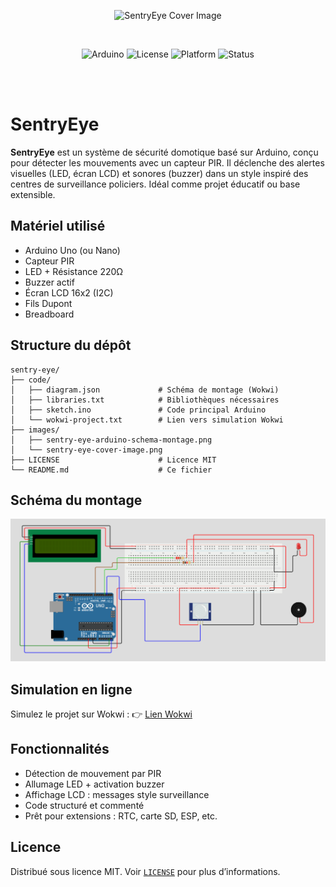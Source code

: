 <p align=center>
    <img src="/home/nanaelie/Documents/ino/sentry-eye/images/sentry-eye-cover-image.png" alt="SentryEye Cover Image">
</p>

<br />

<p align="center">
  <img src="https://img.shields.io/badge/made%20with-Arduino-blue?logo=arduino" alt="Arduino">
  <img src="https://img.shields.io/github/license/nanaelie/sentry-eye" alt="License">
  <img src="https://img.shields.io/badge/platform-Wokwi-green" alt="Platform">
  <img src="https://img.shields.io/badge/status-MVP-orange" alt="Status">
</p>

<br /><br />

# SentryEye

**SentryEye** est un système de sécurité domotique basé sur Arduino, conçu pour détecter les mouvements avec un capteur PIR. Il déclenche des alertes visuelles (LED, écran LCD) et sonores (buzzer) dans un style inspiré des centres de surveillance policiers. Idéal comme projet éducatif ou base extensible.

## Matériel utilisé

- Arduino Uno (ou Nano)
- Capteur PIR
- LED + Résistance 220Ω
- Buzzer actif
- Écran LCD 16x2 (I2C)
- Fils Dupont
- Breadboard

## Structure du dépôt

```Plaintext
sentry-eye/
├── code/
│   ├── diagram.json             # Schéma de montage (Wokwi)
│   ├── libraries.txt            # Bibliothèques nécessaires
│   ├── sketch.ino               # Code principal Arduino
│   └── wokwi-project.txt        # Lien vers simulation Wokwi
├── images/
│   ├── sentry-eye-arduino-schema-montage.png
│   └── sentry-eye-cover-image.png
├── LICENSE                      # Licence MIT
└── README.md                    # Ce fichier
```

## Schéma du montage

![Montage Arduino](images/sentry-eye-arduino-schema-montage.png)

## Simulation en ligne

Simulez le projet sur Wokwi : 👉 [Lien Wokwi](https://wokwi.com/projects/436228847692394497)

## Fonctionnalités

- Détection de mouvement par PIR
- Allumage LED + activation buzzer
- Affichage LCD : messages style surveillance
- Code structuré et commenté
- Prêt pour extensions : RTC, carte SD, ESP, etc.

## Licence

Distribué sous licence MIT. Voir [`LICENSE`](LICENSE) pour plus d’informations.


